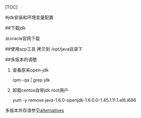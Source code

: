 [TOC]

#jdk安装和环境变量配置

##下载jdk

从oracle官网下载

##使用scp工具 拷贝到 /opt/java目录下







##多版本的调整

1. 查看原来open-jdk

	rpm -qa | grep jdk
2. 卸载centos自带jdk root用户
	
	yum -y remove java-1.6.0-openjdk-1.6.0.0-1.45.1.11.1.el6.i686

多版本并存请参见[alternatives](../02.常用命令.md)